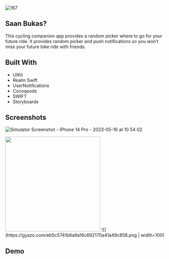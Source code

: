 



![167](https://github.com/jarvizconde1/San-Bukas-/assets/102355807/e4250322-cfcb-4d83-8e54-b229902c9967)



## Saan Bukas?
                                 
This cycling companion app provides a random picker where to go for your future ride. It provides random picker and push notifications so you won’t miss your future bike ride with friends.

## Built With
* UIKit 
* Realm Swift 
* UserNotifications 
* Cocoapods 
* SWIFT
* Storyboards


## Screenshots


![Simulator Screenshot - iPhone 14 Pro - 2023-05-16 at 10 54 02](https://github.com/jarvizconde1/San-Bukas-/assets/102355807/bcde66b5-653b-4ace-a0a8-b45696b240ea|width=100)

<img src="https://your-image-url.type](https://github.com/jarvizconde1/San-Bukas-/assets/102355807/bcde66b5-653b-4ace-a0a8-b45696b240ea" width="300">
![](https://gyazo.com/eb5c5741b6a9a16c692170a41a49c858.png | width=100)


 

## Demo





